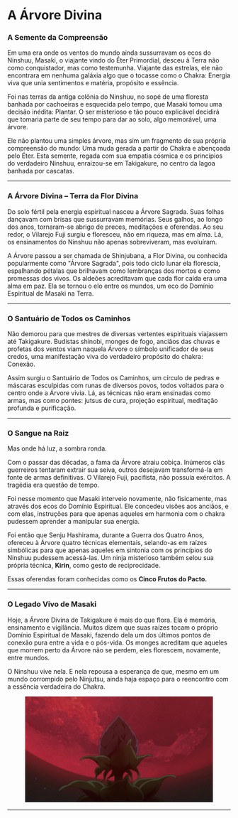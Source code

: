 # A Árvore Divina

### **A Semente da Compreensão**

&#x20;Em uma era onde os ventos do mundo ainda sussurravam os ecos do Ninshuu, Masaki, o viajante vindo do Éter Primordial, desceu à Terra não como conquistador, mas como testemunha. Viajante das estrelas, ele não encontrara em nenhuma galáxia algo que o tocasse como o Chakra: Energia viva que unia sentimentos e matéria, propósito e essência.

&#x20;Foi nas terras da antiga colônia do Ninshuu, no sopé de uma floresta banhada por cachoeiras e esquecida pelo tempo, que Masaki tomou uma decisão inédita: Plantar. O ser misterioso e tão pouco explicável decidirá que tomaria parte de seu tempo para dar ao solo, algo memorável, uma árvore.

&#x20;Ele não plantou uma simples árvore, mas sim um fragmento de sua própria compreensão do mundo: Uma muda gerada a partir do Chakra e abençoada pelo Éter. Esta semente, regada com sua empatia cósmica e os princípios do verdadeiro Ninshuu, enraizou-se em Takigakure, no centro da lagoa banhada por cascatas.

***

### **A Árvore Divina – Terra da Flor Divina**

&#x20;Do solo fértil pela energia espiritual nasceu a Árvore Sagrada. Suas folhas dançavam com brisas que sussurravam memórias. Seus galhos, ao longo dos anos, tornaram-se abrigo de preces, meditações e oferendas. Ao seu redor, o Vilarejo Fuji surgiu e floresceu, não em riqueza, mas em alma. Lá, os ensinamentos do Ninshuu não apenas sobreviveram, mas evoluíram.

&#x20;A Árvore passou a ser chamada de Shinjubana, a Flor Divina, ou conhecida popularmente como "Árvore Sagrada", pois todo ciclo lunar ela florescia, espalhando pétalas que brilhavam como lembranças dos mortos e como promessas dos vivos. Os aldeões acreditavam que cada flor caída era uma alma em paz. Ela se tornou o elo entre os mundos, um eco do Domínio Espiritual de Masaki na Terra.

***

### **O Santuário de Todos os Caminhos**

&#x20;Não demorou para que mestres de diversas vertentes espirituais viajassem até Takigakure. Budistas shinobi, monges de fogo, anciãos das chuvas e profetas dos ventos viam naquela Árvore o símbolo unificador de seus credos, uma manifestação viva do verdadeiro propósito do chakra: Conexão.

&#x20;Assim surgiu o Santuário de Todos os Caminhos, um círculo de pedras e máscaras esculpidas com runas de diversos povos, todos voltados para o centro onde a Árvore vivia. Lá, as técnicas não eram ensinadas como armas, mas como pontes: jutsus de cura, projeção espiritual, meditação profunda e purificação.

***

### **O Sangue na Raiz**

&#x20;Mas onde há luz, a sombra ronda.

&#x20;Com o passar das décadas, a fama da Árvore atraiu cobiça. Inúmeros clãs guerreiros tentaram extrair sua seiva, outros desejavam transformá-la em fonte de armas definitivas. O Vilarejo Fuji, pacifista, não possuía exércitos. A tragédia era questão de tempo.

&#x20;Foi nesse momento que Masaki interveio novamente, não fisicamente, mas através dos ecos do Domínio Espiritual. Ele concedeu visões aos anciãos, e com elas, instruções para que apenas aqueles em harmonia com o chakra pudessem aprender a manipular sua energia.

&#x20;Foi então que Senju Hashirama, durante a Guerra dos Quatro Anos, ofereceu à Árvore quatro técnicas elementais, selando-as em raízes simbólicas para que apenas aqueles em sintonia com os princípios do Ninshuu pudessem acessá-las. Um ninja misterioso também selou sua própria técnica, **Kirin**, como gesto de reciprocidade.

Essas oferendas foram conhecidas como os **Cinco Frutos do Pacto.**

***

### **O Legado Vivo de Masaki**

&#x20;Hoje, a Árvore Divina de Takigakure é mais do que flora. Ela é memória, ensinamento e vigilância. Muitos dizem que suas raízes tocam o próprio Domínio Espiritual de Masaki, fazendo dela um dos últimos pontos de conexão pura entre a vida e o pós-vida. Os monges acreditam que aqueles que morrem perto da Árvore não se perdem, eles florescem, novamente, entre mundos.

&#x20;O Ninshuu vive nela. E nela repousa a esperança de que, mesmo em um mundo corrompido pelo Ninjutsu, ainda haja espaço para o reencontro com a essência verdadeira do Chakra.

<figure><img src="../../../.gitbook/assets/image (23).png" alt=""><figcaption></figcaption></figure>

***
